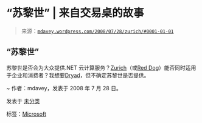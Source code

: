 <!--yml

类别：未分类

日期：2024-05-18 06:07:52

-->

# “苏黎世” | 来自交易桌的故事

> 来源：[`mdavey.wordpress.com/2008/07/28/zurich/#0001-01-01`](https://mdavey.wordpress.com/2008/07/28/zurich/#0001-01-01)

## “苏黎世”

苏黎世是否会为大众提供.NET 云计算服务？[Zurich](http://blogs.zdnet.com/microsoft/?p=1503)（或[Red Dog](http://www.readwriteweb.com/archives/red_dog_microsofts_cloud_computing_platform.php)）能否同时适用于企业和消费者？我想要[Dryad](http://blogs.zdnet.com/microsoft/?p=18)，但不确定苏黎世是否提供。

~ 作者：mdavey，发表于 2008 年 7 月 28 日。

发表于 [未分类](https://mdavey.wordpress.com/category/uncategorized/)

标签：[Microsoft](https://mdavey.wordpress.com/tag/microsoft/)
